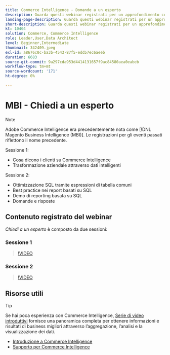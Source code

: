 ```yaml
---
title: Commerce Intelligence - Domande a un esperto
description: Guarda questi webinar registrati per un approfondimento con il team di prodotto Commerce Intelligence, inclusa la trasformazione del business tramite dati intelligenti.
landing-page-description: Guarda questi webinar registrati per un approfondimento con il team di prodotto Commerce Intelligence, inclusa la trasformazione del business tramite dati intelligenti.
short-description: Guarda questi webinar registrati per un approfondimento con il team di prodotto Commerce Intelligence, inclusa la trasformazione del business tramite dati intelligenti.
kt: 10404
solution: Commerce, Commerce Intelligence
role: Leader,User,Data Architect
level: Beginner,Intermediate
thumbnail: 342409.jpeg
exl-id: a8676c0c-ba3b-4543-87f5-edd57ec6aeeb
duration: 6683
source-git-commit: 9a297cda953d4414131657f9ac84580aea0eabeb
workflow-type: tm+mt
source-wordcount: '171'
ht-degree: 0%

---
```


# MBI - Chiedi a un esperto

>[!NOTE]
>
>Adobe Commerce Intelligence era precedentemente nota come [!DNL Magento Business Intelligence (MBI)]. Le registrazioni per gli eventi passati riflettono il nome precedente.

Sessione 1:

- Cosa dicono i clienti su Commerce Intelligence
- Trasformazione aziendale attraverso dati intelligenti

Sessione 2:

- Ottimizzazione SQL tramite espressioni di tabella comuni
- Best practice nei report basati su SQL
- Demo di reporting basata su SQL
- Domande e risposte

## Contenuto registrato del webinar

_Chiedi a un esperto_ è composto da due sessioni:

### Sessione 1

>[!VIDEO](https://video.tv.adobe.com/v/342409?quality=12&learn=on)

### Sessione 2

>[!VIDEO](https://video.tv.adobe.com/v/342410?quality=12&learn=on)

## Risorse utili

>[!TIP]
>
>Se hai poca esperienza con Commerce Intelligence, [Serie di video introduttivi](https://experienceleague.adobe.com/docs/commerce-learn/tutorials/mbi/introduction/1-overview.html) fornisce una panoramica completa per ottenere informazioni e risultati di business migliori attraverso l’aggregazione, l’analisi e la visualizzazione dei dati.

- [Introduzione a Commerce Intelligence](https://experienceleague.adobe.com/docs/commerce-business-intelligence/mbi/getting-started.html)
- [Supporto per Commerce Intelligence](https://experienceleague.adobe.com/docs/commerce-knowledge-base/kb/troubleshooting/miscellaneous/mbi-service-policies.html)

